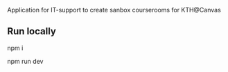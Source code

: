 Application for IT-support to create sanbox courserooms for KTH@Canvas

## Run locally

npm i

npm run dev